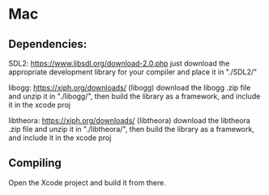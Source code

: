 # Mac

## Dependencies:
SDL2: https://www.libsdl.org/download-2.0.php
just download the appropriate development library for your compiler and place it in "./SDL2/"

libogg: https://xiph.org/downloads/ (libogg)
download the libogg .zip file and unzip it in "./libogg/", then build the library as a framework, and include it in the xcode proj

libtheora: https://xiph.org/downloads/ (libtheora)
download the libtheora .zip file and unzip it in "./libtheora/", then build the library as a framework, and include it in the xcode proj

## Compiling 

Open the Xcode project and build it from there.